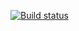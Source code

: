 [![Build status](https://ci.appveyor.com/api/projects/status/tue3a35dursb0rtp?svg=true)](https://ci.appveyor.com/project/Vladimir-Arg/api-ci-postmanecho)
